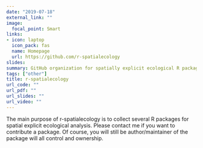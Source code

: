 ```yaml
---
date: "2019-07-18"
external_link: ""
image:
  focal_point: Smart
links:
- icon: laptop
  icon_pack: fas
  name: Homepage
  url: https://github.com/r-spatialecology
slides:
summary: GitHub organization for spatially explicit ecological R packages
tags: ["other"]
title: r-spatialecology
url_code: ""
url_pdf: ""
url_slides: ""
url_video: ""
---
```


The main purpose of r-spatialecology is to collect several R packages for spatial explicit ecological analysis. Please contact me if you want to contribute a package. Of course, you will still be author/maintainer of the package will all control and ownership.
